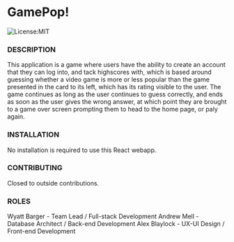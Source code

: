 # GamePop!

![License:MIT](https://img.shields.io/badge/License-MIT-yellow.svg)



### DESCRIPTION


This application is a game where users have the ability to create an account that they can log into, and tack highscores with, which is based around guessing whether a video game is more or less popular than the game presented in the card to its left, which has its rating visible to the user. The game continues as long as the user continues to guess correctly, and ends as soon as the user gives the wrong answer, at which point they are brought to a game over screen prompting them to head to the home page, or paly again.

### INSTALLATION

No installation is required to use this React webapp.

### CONTRIBUTING

Closed to outside contributions.

### ROLES

Wyatt Barger - Team Lead / Full-stack Development
Andrew Mell - Database Architect / Back-end Development
Alex Blaylock - UX-UI Design / Front-end Development
